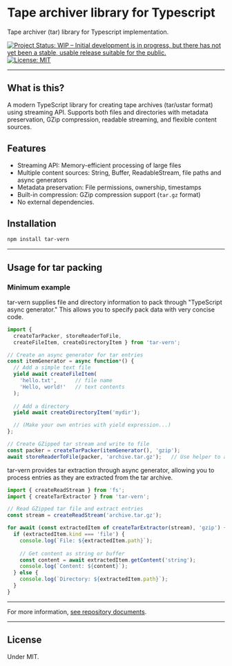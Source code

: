 # Tape archiver library for Typescript

Tape archiver (tar) library for Typescript implementation.

[![Project Status: WIP – Initial development is in progress, but there has not yet been a stable, usable release suitable for the public.](https://www.repostatus.org/badges/latest/wip.svg)](https://www.repostatus.org/#wip)
[![License: MIT](https://img.shields.io/badge/License-MIT-yellow.svg)](https://opensource.org/licenses/MIT)

----

## What is this?

A modern TypeScript library for creating tape archives (tar/ustar format) using streaming API. Supports both files and directories with metadata preservation, GZip compression, readable streaming, and flexible content sources.

## Features

- Streaming API: Memory-efficient processing of large files
- Multiple content sources: String, Buffer, ReadableStream, file paths and async generators
- Metadata preservation: File permissions, ownership, timestamps
- Built-in compression: GZip compression support (`tar.gz` format)
- No external dependencies.

## Installation

```bash
npm install tar-vern
```

----

## Usage for tar packing

### Minimum example

tar-vern supplies file and directory information to pack through "TypeScript async generator."
This allows you to specify pack data with very concise code.

```typescript
import {
  createTarPacker, storeReaderToFile,
  createFileItem, createDirectoryItem } from 'tar-vern';

// Create an async generator for tar entries
const itemGenerator = async function*() {
  // Add a simple text file
  yield await createFileItem(
    'hello.txt',      // file name
    'Hello, world!'   // text contents
  );
  
  // Add a directory
  yield await createDirectoryItem('mydir');

  // (Make your own entries with yield expression...)
};

// Create GZipped tar stream and write to file
const packer = createTarPacker(itemGenerator(), 'gzip');
await storeReaderToFile(packer, 'archive.tar.gz');   // Use helper to awaitable
```

tar-vern provides tar extraction through async generator, allowing you to process entries as they are extracted from the tar archive.

```typescript
import { createReadStream } from 'fs';
import { createTarExtractor } from 'tar-vern';

// Read GZipped tar file and extract entries
const stream = createReadStream('archive.tar.gz');

for await (const extractedItem of createTarExtractor(stream), 'gzip') {
  if (extractedItem.kind === 'file') {
    console.log(`File: ${extractedItem.path}`);
    
    // Get content as string or buffer
    const content = await extractedItem.getContent('string');
    console.log(`Content: ${content}`);
  } else {
    console.log(`Directory: ${extractedItem.path}`);
  }
}
```

----

For more information, [see repository documents](http://github.com/kekyo/tar-vern/).

----

## License

Under MIT.
